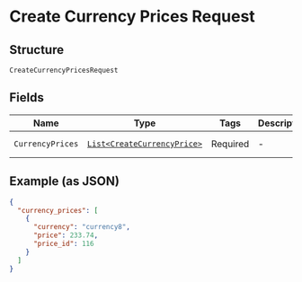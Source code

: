 
# Create Currency Prices Request

## Structure

`CreateCurrencyPricesRequest`

## Fields

| Name | Type | Tags | Description | Getter | Setter |
|  --- | --- | --- | --- | --- | --- |
| `CurrencyPrices` | [`List<CreateCurrencyPrice>`](../../doc/models/create-currency-price.md) | Required | - | List<CreateCurrencyPrice> getCurrencyPrices() | setCurrencyPrices(List<CreateCurrencyPrice> currencyPrices) |

## Example (as JSON)

```json
{
  "currency_prices": [
    {
      "currency": "currency8",
      "price": 233.74,
      "price_id": 116
    }
  ]
}
```


